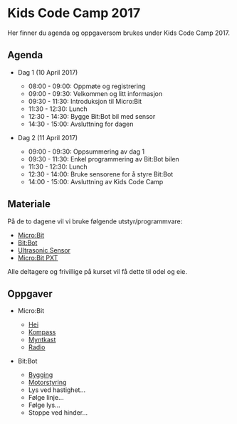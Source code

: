 # Kids Code Camp 2017

Her finner du agenda og oppgaversom brukes under Kids Code Camp 2017.

## Agenda

* Dag 1 (10 April 2017)
  - 08:00 - 09:00: Oppmøte og registrering
  - 09:00 - 09:30: Velkommen og litt informasjon
  - 09:30 - 11:30: Introduksjon til Micro:Bit
  - 11:30 - 12:30: Lunch
  - 12:30 - 14:30: Bygge Bit:Bot bil med sensor
  - 14:30 - 15:00: Avsluttning for dagen

* Dag 2 (11 April 2017)
  - 09:00 - 09:30: Oppsummering av dag 1
  - 09:30 - 11:30: Enkel programmering av Bit:Bot bilen
  - 11:30 - 12:30: Lunch
  - 12:30 - 14:00: Bruke sensorene for å styre Bit:Bot
  - 14:00 - 15:00: Avsluttning av Kids Code Camp

## Materiale

På de to dagene vil vi bruke følgende utstyr/programmvare:

* [Micro:Bit](http://microbit.org/)
* [Bit:Bot](https://4tronix.co.uk/store/index.php?rt=product/product&path=91&product_id=588)
* [Ultrasonic Sensor](https://4tronix.co.uk/store/index.php?rt=product/product&path=91&product_id=595)
* [Micro:Bit PXT](https://pxt.microbit.org/?lang=no)

Alle deltagere og frivillige på kurset vil få dette til odel og eie.

## Oppgaver

* Micro:Bit
  - [Hei](microbit/hello/index.md)
  - [Kompass](microbit/compass/index.md)
  - [Myntkast](microbit/coin-toss/index.md)
  - [Radio](microbit/radio/index.md)

* Bit:Bot
  - [Bygging](bitbot/assembly.md)
  - [Motorstyring](bitbot/motor.md)
  - Lys ved hastighet...
  - Følge linje...
  - Følge lys...
  - Stoppe ved hinder...
